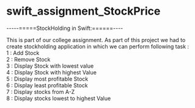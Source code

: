 # swift_assignment_StockPrice
-----=====StockHolding in Swift:======----

This is part of our college assignment.
As part of this project we had to create stockholding application in which we can perform following task :
<br />1 : Add Stock
<br />2 : Remove Stock
<br />3 : Display Stock with lowest value
<br />4 : Display Stock with highest Value
<br />5 : Display most profitable Stock
<br />6 : Display least profitable Stock
<br />7 : Display stocks from A-Z
<br />8 : Display stocks lowest to highest Value
